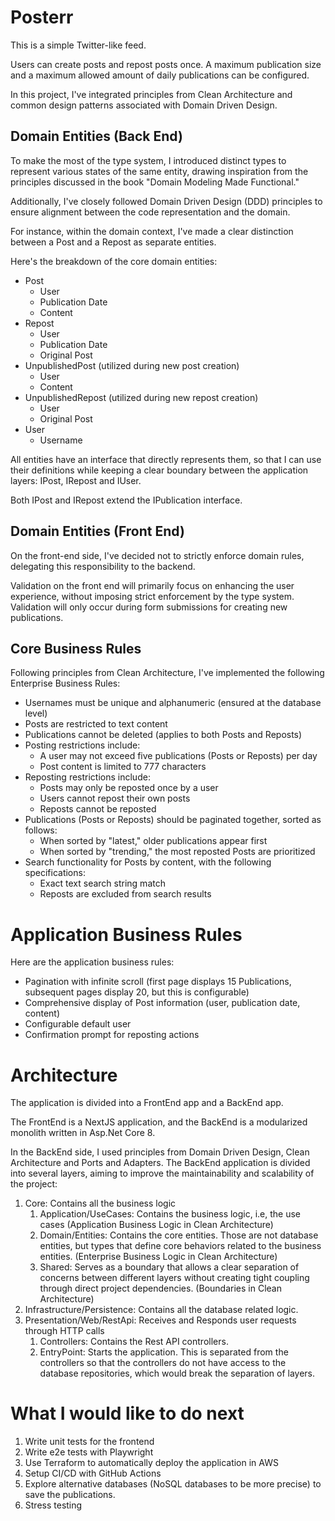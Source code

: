 # Posterr

This is a simple Twitter-like feed.

Users can create posts and repost posts once. A maximum publication size and a maximum allowed amount of daily publications can be configured.

In this project, I've integrated principles from Clean Architecture and common design patterns associated with Domain Driven Design.

## Domain Entities (Back End)

To make the most of the type system, I introduced distinct types to represent various states of the same entity, drawing inspiration from the principles discussed in the book "Domain Modeling Made Functional."

Additionally, I've closely followed Domain Driven Design (DDD) principles to ensure alignment between the code representation and the domain.

For instance, within the domain context, I've made a clear distinction between a Post and a Repost as separate entities.

Here's the breakdown of the core domain entities:

- Post
    - User
    - Publication Date
    - Content
- Repost
    - User
    - Publication Date
    - Original Post
- UnpublishedPost (utilized during new post creation)
    - User
    - Content
- UnpublishedRepost (utilized during new repost creation)
    - User
    - Original Post
- User
    - Username

All entities have an interface that directly represents them, so that I can use their definitions while keeping a clear boundary between the application layers: IPost, IRepost and IUser.

Both IPost and IRepost extend the IPublication interface.

## Domain Entities (Front End)

On the front-end side, I've decided not to strictly enforce domain rules, delegating this responsibility to the backend.

Validation on the front end will primarily focus on enhancing the user experience, without imposing strict enforcement by the type system. Validation will only occur during form submissions for creating new publications.

## Core Business Rules

Following principles from Clean Architecture, I've implemented the following Enterprise Business Rules:

- Usernames must be unique and alphanumeric (ensured at the database level)
- Posts are restricted to text content
- Publications cannot be deleted (applies to both Posts and Reposts)
- Posting restrictions include:
    - A user may not exceed five publications (Posts or Reposts) per day
    - Post content is limited to 777 characters
- Reposting restrictions include:
    - Posts may only be reposted once by a user
    - Users cannot repost their own posts
    - Reposts cannot be reposted
- Publications (Posts or Reposts) should be paginated together, sorted as follows:
    - When sorted by "latest," older publications appear first
    - When sorted by "trending," the most reposted Posts are prioritized
- Search functionality for Posts by content, with the following specifications:
    - Exact text search string match
    - Reposts are excluded from search results

# Application Business Rules

Here are the application business rules:

- Pagination with infinite scroll (first page displays 15 Publications, subsequent pages display 20, but this is configurable)
- Comprehensive display of Post information (user, publication date, content)
- Configurable default user
- Confirmation prompt for reposting actions

# Architecture

The application is divided into a FrontEnd app and a BackEnd app.

The FrontEnd is a NextJS application, and the BackEnd is a modularized monolith written in Asp.Net Core 8.

In the BackEnd side, I used principles from Domain Driven Design, Clean Architecture and Ports and Adapters. The BackEnd application is divided into several layers, aiming to improve the maintainability and scalability of the project:

1. Core: Contains all the business logic
    1. Application/UseCases: Contains the business logic, i.e, the use cases (Application Business Logic in Clean Architecture)
    2. Domain/Entities: Contains the core entities. Those are not database entities, but types that define core behaviors related to the business entities. (Enterprise Business Logic in Clean Architecture)
    3. Shared: Serves as a boundary that allows a clear separation of concerns between different layers without creating tight coupling through direct project dependencies. (Boundaries in Clean Architecture)
2. Infrastructure/Persistence: Contains all the database related logic.
3. Presentation/Web/RestApi: Receives and Responds user requests through HTTP calls
    1. Controllers: Contains the Rest API controllers.
    2. EntryPoint: Starts the application. This is separated from the controllers so that the controllers do not have access to the database repositories, which would break the separation of layers.

# What I would like to do next

1. Write unit tests for the frontend
2. Write e2e tests with Playwright
3. Use Terraform to automatically deploy the application in AWS
4. Setup CI/CD with GitHub Actions
5. Explore alternative databases (NoSQL databases to be more precise) to save the publications.
6. Stress testing
